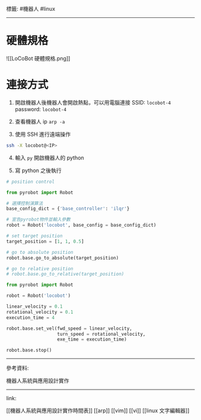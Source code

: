 標籤: #機器人 #linux 

---

# 硬體規格

![[LoCoBot 硬體規格.png]]

# 連接方式

1. 開啟機器人後機器人會開啟熱點，可以用電腦連接
SSID: `locobot-4`
password: `locobot-4`

2. 查看機器人 ip
`arp -a`

3. 使用 SSH 進行遠端操作
```bash
ssh -X locobot@<IP>
```

4. 輸入 `py` 開啟機器人的 python

5. 寫 python 之後執行

```python
# position control

from pyrobot import Robot

# 選擇控制演算法
base_config_dict = {'base_controller': 'ilqr'}

# 宣告pyrobot物件並輸入參數
robot = Robot('locobot', base_config = base_config_dict)

# set target position
target_position = [1, 1, 0.5]

# go to absolute position
robot.base.go_to_absolute(target_position)

# go to relative position
# robot.base.go_to_relative(target_position)
```

```python
from pyrobot import Robot

robot = Robot('locobot')

linear_velocity = 0.1
rotational_velocity = 0.1
execution_time = 4

robot.base.set_vel(fwd_speed = linear_velocity,
				   turn_speed = rotational_velocity,
				   exe_time = execution_time)

robot.base.stop()
```

---

參考資料:

機器人系統與應用設計實作

---

link:

[[機器人系統與應用設計實作時間表]]
[[arp]]
[[vim]]
[[vi]]
[[linux 文字編輯器]]